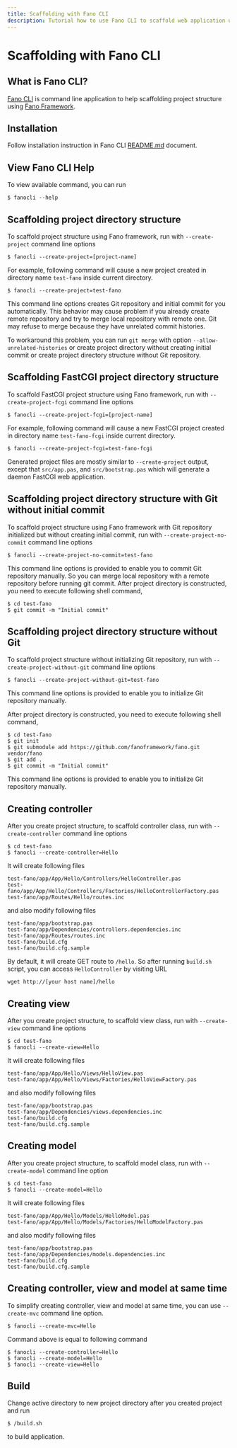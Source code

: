 ```yaml
---
title: Scaffolding with Fano CLI
description: Tutorial how to use Fano CLI to scaffold web application using Fano Framework
---
```

<h1 class="major">Scaffolding with Fano CLI</h1>

## What is Fano CLI?

[Fano CLI](https://github.com/fanoframework/fano-cli) is command line application
to help scaffolding project structure using [Fano Framework](https://github.com/fanoframework/fano).

## Installation

Follow installation instruction in Fano CLI [README.md](https://github.com/fanoframework/fano-cli/blob/master/README.md) document.

## View Fano CLI Help

To view available command, you can run

```
$ fanocli --help
```

## Scaffolding project directory structure

To scaffold project structure using Fano framework, run with  `--create-project` command line options

```
$ fanocli --create-project=[project-name]
```

For example, following command will cause a new project created in directory name `test-fano` inside current directory.

```
$ fanocli --create-project=test-fano
```

This command line options creates Git repository and initial commit for you  automatically. This behavior may cause problem if you already create remote repository and try to merge local repository with remote one. Git may refuse
to merge because they have unrelated commit histories.

To workaround this problem, you can run `git merge` with option `--allow-unrelated-histories` or create project directory without creating initial commit or create project directory structure without
Git repository.

## Scaffolding FastCGI project directory structure

To scaffold FastCGI project structure using Fano framework, run with  `--create-project-fcgi` command line options

```
$ fanocli --create-project-fcgi=[project-name]
```

For example, following command will cause a new FastCGI project created in directory name `test-fano-fcgi` inside current directory.

```
$ fanocli --create-project-fcgi=test-fano-fcgi
```

Generated project files are mostly similar to `--create-project` output, except that `src/app.pas`, and `src/bootstrap.pas` which will generate a daemon FastCGI web application.

## Scaffolding project directory structure with Git without initial commit

To scaffold project structure using Fano framework with Git repository initialized but without creating initial commit, run with  `--create-project-no-commit` command line options

```
$ fanocli --create-project-no-commit=test-fano
```

This command line options is provided to enable you to commit Git repository manually. So you can merge local repository with a remote repository before
running git commit. After project directory is constructed, you need to execute following shell command,

```
$ cd test-fano
$ git commit -m "Initial commit"
```

## Scaffolding project directory structure without Git

To scaffold project structure without initializing
Git repository, run with  `--create-project-without-git` command line options

```
$ fanocli --create-project-without-git=test-fano
```

This command line options is provided to enable you to initialize Git repository manually.

After project directory is constructed, you need to execute following shell command,

```
$ cd test-fano
$ git init
$ git submodule add https://github.com/fanoframework/fano.git vendor/fano
$ git add .
$ git commit -m "Initial commit"
```
This command line options is provided to enable you to initialize Git repository manually.

## Creating controller

After you create project structure, to scaffold controller class, run with  `--create-controller` command line options

```
$ cd test-fano
$ fanocli --create-controller=Hello
```

It will create following files

```
test-fano/app/App/Hello/Controllers/HelloController.pas
test-fano/app/App/Hello/Controllers/Factories/HelloControllerFactory.pas
test-fano/app/Routes/Hello/routes.inc
```

and also modify following files

```
test-fano/app/bootstrap.pas
test-fano/app/Dependencies/controllers.dependencies.inc
test-fano/app/Routes/routes.inc
test-fano/build.cfg
test-fano/build.cfg.sample
```

By default, it will create GET route to `/hello`. So after running `build.sh`
script, you can access `HelloController` by visiting URL

```
wget http://[your host name]/hello
```

## Creating view

After you create project structure, to scaffold view class, run with  `--create-view` command line options

```
$ cd test-fano
$ fanocli --create-view=Hello
```

It will create following files

```
test-fano/app/App/Hello/Views/HelloView.pas
test-fano/app/App/Hello/Views/Factories/HelloViewFactory.pas
```

and also modify following files

```
test-fano/app/bootstrap.pas
test-fano/app/Dependencies/views.dependencies.inc
test-fano/build.cfg
test-fano/build.cfg.sample
```

## Creating model

After you create project structure, to scaffold model class, run with  `--create-model` command line option

```
$ cd test-fano
$ fanocli --create-model=Hello
```

It will create following files

```
test-fano/app/App/Hello/Models/HelloModel.pas
test-fano/app/App/Hello/Models/Factories/HelloModelFactory.pas
```

and also modify following files

```
test-fano/app/bootstrap.pas
test-fano/app/Dependencies/models.dependencies.inc
test-fano/build.cfg
test-fano/build.cfg.sample
```

## Creating controller, view and model at same time

To simplify creating controller, view and model at same time, you can use
`--create-mvc` command line option.

```
$ fanocli --create-mvc=Hello
```

Command above is equal to following command

```
$ fanocli --create-controller=Hello
$ fanocli --create-model=Hello
$ fanocli --create-view=Hello
```
## Build

Change active directory to new project directory after you created project and run

```
$ /build.sh
```

to build application.
